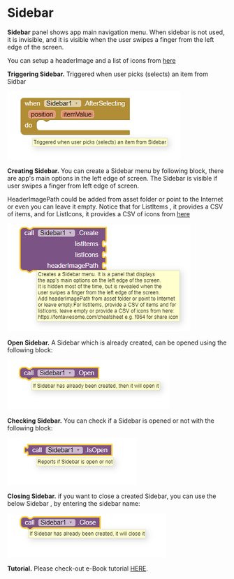 # Sidebar

**Sidebar** panel shows app main navigation menu. When sidebar is not used, it is invisible, and it is visible when the user swipes a finger from the left edge of the screen.

You can setup a headerImage and a list of icons from [here](https://fontawesome.com/cheatsheet)

**Triggering Sidebar.** Triggered when user picks \(selects\) an item from Sidbar

![](../../../.gitbook/assets/image.png)

**Creating Sidebar.** You can create a Sidebar menu by following block, there are app's main options in the left edge of screen. The Sidebar is visible if user swipes a finger from left edge of screen.  

HeaderImagePath could be added from asset folder or point to the Internet or even you can leave it empty. Notice that for ListItems , it provides a CSV of items, and for ListIcons, it provides a CSV of icons from [here](https://fontawesome.com/cheatsheet)

![](../../../.gitbook/assets/image%20%2841%29.png)

**Open Sidebar.** A Sidebar which is already created, can be opened using the following block: 

![](../../../.gitbook/assets/image%20%2857%29.png)

**Checking Sidebar.** You can check if a Sidebar is opened or not  with the following block:

![](../../../.gitbook/assets/image%20%2838%29.png)

**Closing Sidebar.** if you want to close a created Sidebar, you can use the below Sidebar , by entering the sidebar name:

![](../../../.gitbook/assets/image%20%2832%29.png)

**Tutorial.** Please check-out e-Book tutorial [HERE](https://help.appybuilder.com/tutorials/creating-e-book).

